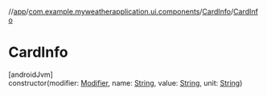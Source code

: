 //[app](../../../index.md)/[com.example.myweatherapplication.ui.components](../index.md)/[CardInfo](index.md)/[CardInfo](-card-info.md)

# CardInfo

[androidJvm]\
constructor(modifier: [Modifier](https://developer.android.com/reference/kotlin/androidx/compose/ui/Modifier.html), name: [String](https://kotlinlang.org/api/latest/jvm/stdlib/kotlin/-string/index.html), value: [String](https://kotlinlang.org/api/latest/jvm/stdlib/kotlin/-string/index.html), unit: [String](https://kotlinlang.org/api/latest/jvm/stdlib/kotlin/-string/index.html))
